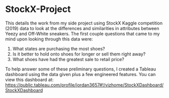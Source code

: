 # StockX-Project
This details the work from my side project using StockX Kaggle competition (2019) data to look at the differences and similarities in attributes between Yeezy and Off-White sneakers. The first couple questions that came to my mind upon looking through this data were:
1. What states are purchasing the most shoes?
2. Is it better to hold onto shoes for longer or sell them right away?
3. What shoes have had the greatest sale to retail price?

To help answer some of these preliminary questions, I created a Tableau dashboard using the data given plus a few engineered features. You can view this dashboard at: https://public.tableau.com/profile/jordan3657#!/vizhome/StockXDashboard/StockXDashboard
